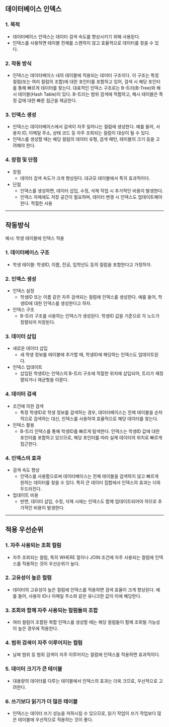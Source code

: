 ## 데이터베이스 인덱스
### 1. 목적

- 데이터베이스 인덱스는 데이터 검색 속도를 향상시키기 위해 사용된다.
- 인덱스를 사용하면 테이블 전체를 스캔하지 않고 효율적으로 데이터를 찾을 수 있다.

### 2. 작동 방식

- 인덱스는 데이터베이스 내의 테이블에 적용되는 데이터 구조이다. 이 구조는 특정 컬럼(또는 여러 컬럼의 조합)에 대한 포인터를 포함하고 있어, 검색 시 해당 포인터를 통해 빠르게 데이터를 찾는다.
대표적인 인덱스 구조로는 B-트리(B-Tree)와 해시 테이블(Hash Table)이 있다. B-트리는 범위 검색에 적합하고, 해시 테이블은 특정 값에 대한 빠른 접근을 제공한다.

### 3. 인덱스 생성

- 인덱스는 데이터베이스에서 검색이 자주 일어나는 컬럼에 생성한다. 예를 들어, 사용자 ID, 이메일 주소, 상태 코드 등 자주 조회되는 컬럼이 대상이 될 수 있다.
- 인덱스를 생성할 때는 해당 컬럼의 데이터 유형, 검색 패턴, 테이블의 크기 등을 고려해야 한다.

### 4. 장점 및 단점

- 장점
  - 데이터 검색 속도가 크게 향상된다. 대규모 테이블에서 특히 효과적이다.
- 단점
  - 인덱스를 생성하면, 데이터 삽입, 수정, 삭제 작업 시 추가적인 비용이 발생한다.
  - 인덱스 자체에도 저장 공간이 필요하며, 데이터 변경 시 인덱스도 업데이트해야 한다.
  적절한 사용

---

## 작동방식
예시: 학생 테이블에 인덱스 적용

### 1. 데이터베이스 구조
- 학생 테이블: 학생ID, 이름, 전공, 입학년도 등의 컬럼을 포함한다고 가정하자.

### 2. 인덱스 생성
- 인덱스 설정
  - 학생ID 또는 이름 같은 자주 검색되는 컬럼에 인덱스를 생성한다. 예를 들어, 학생ID에 대한 인덱스를 생성한다고 하자.
- 인덱스 구조
  - B-트리 구조를 사용하는 인덱스가 생성된다. 학생ID 값을 기준으로 각 노드가 정렬되어 저장된다.

### 3. 데이터 삽입
  - 새로운 데이터 삽입
    - 새 학생 정보를 테이블에 추가할 때, 학생ID에 해당하는 인덱스도 업데이트된다.
  - 인덱스 업데이트
    - 삽입된 학생ID는 인덱스의 B-트리 구조에 적절한 위치에 삽입되어, 트리가 재정렬되거나 재균형을 이룬다.
### 4. 데이터 검색
- 조건에 의한 검색
  - 특정 학생ID로 학생 정보를 검색하는 경우, 데이터베이스는 전체 테이블을 순차적으로 검색하는 대신, 인덱스를 사용하여 효율적으로 해당 데이터를 찾는다.
- 인덱스 활용
  - B-트리 인덱스를 통해 학생ID를 빠르게 탐색한다. 인덱스는 학생ID 값에 대한 포인터를 포함하고 있으므로, 해당 포인터를 따라 실제 데이터의 위치로 빠르게 접근한다.

### 4. 인덱스의 효과
  - 검색 속도 향상
    - 인덱스를 사용함으로써 데이터베이스는 전체 테이블을 검색하지 않고 빠르게 원하는 데이터를 찾을 수 있다. 특히 큰 데이터 집합에서 인덱스의 효과는 더욱 두드러진다.
  - 업데이트 비용 
    - 반면, 데이터 삽입, 수정, 삭제 시에는 인덱스도 함께 업데이트되어야 하므로 추가적인 비용이 발생한다.

---
## 적용 우선순위

### 1. 자주 사용되는 조회 컬럼
- 자주 조회되는 컬럼, 특히 WHERE 절이나 JOIN 조건에 자주 사용되는 컬럼에 인덱스를 적용하는 것이 우선순위가 높다.
### 2. 고유성이 높은 컬럼
- 데이터의 고유성이 높은 컬럼에 인덱스를 적용하면 검색 효율이 크게 향상된다. 예를 들어, 사용자 ID나 이메일 주소와 같은 유니크한 값이 이에 해당한다.
### 3. 조회와 함께 자주 사용되는 컬럼들의 조합
- 여러 컬럼이 조합된 복합 인덱스를 생성할 때는 해당 컬럼들이 함께 조회될 가능성이 높은 경우에 적용한다.
### 4. 범위 검색이 자주 이루어지는 컬럼
- 날짜 범위 등 범위 검색이 자주 이루어지는 컬럼에 인덱스를 적용하면 효과적이다.
### 5. 데이터 크기가 큰 테이블
- 대용량의 데이터를 다루는 테이블에서 인덱스의 효과는 더욱 크므로, 우선적으로 고려한다.
### 6. 쓰기보다 읽기가 더 많은 테이블
- 인덱스는 데이터 쓰기 성능을 저하시킬 수 있으므로, 읽기 작업이 쓰기 작업보다 많은 테이블에 우선적으로 적용하는 것이 좋다.